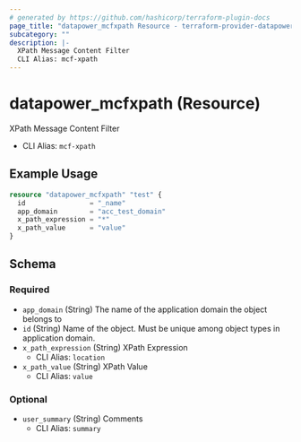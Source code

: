 ```yaml
---
# generated by https://github.com/hashicorp/terraform-plugin-docs
page_title: "datapower_mcfxpath Resource - terraform-provider-datapower"
subcategory: ""
description: |-
  XPath Message Content Filter
  CLI Alias: mcf-xpath
---
```


# datapower_mcfxpath (Resource)

XPath Message Content Filter
  - CLI Alias: `mcf-xpath`

## Example Usage

```terraform
resource "datapower_mcfxpath" "test" {
  id                = "_name"
  app_domain        = "acc_test_domain"
  x_path_expression = "*"
  x_path_value      = "value"
}
```

<!-- schema generated by tfplugindocs -->
## Schema

### Required

- `app_domain` (String) The name of the application domain the object belongs to
- `id` (String) Name of the object. Must be unique among object types in application domain.
- `x_path_expression` (String) XPath Expression
  - CLI Alias: `location`
- `x_path_value` (String) XPath Value
  - CLI Alias: `value`

### Optional

- `user_summary` (String) Comments
  - CLI Alias: `summary`
